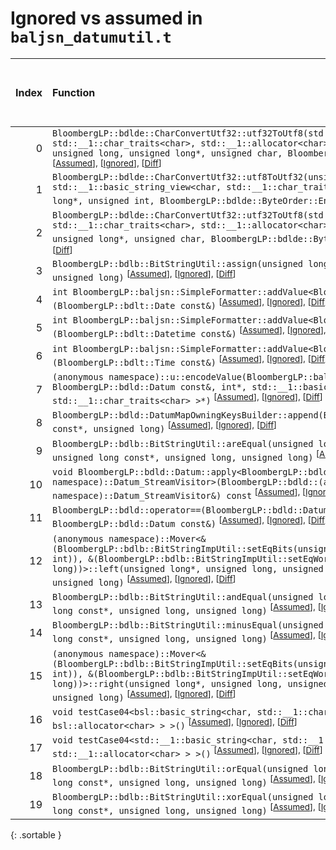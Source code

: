 # Ignored vs assumed in `baljsn_datumutil.t`

<script src="../sorttable.js"></script>

|   Index | Function                                                                                                                                                                                                                                                                                                                                                                                           |   Difference in number of lines |   Function size difference in bytes | Number of lines in assumed build   | Number of bytes in assumed build   | Number of lines in ignored build   | Number of bytes in ignored build   |
|--------:|:---------------------------------------------------------------------------------------------------------------------------------------------------------------------------------------------------------------------------------------------------------------------------------------------------------------------------------------------------------------------------------------------------|--------------------------------:|------------------------------------:|:-----------------------------------|:-----------------------------------|:-----------------------------------|:-----------------------------------|
|       0 | `BloombergLP::bdlde::CharConvertUtf32::utf32ToUtf8(std::__1::basic_string<char, std::__1::char_traits<char>, std::__1::allocator<char> >*, unsigned int const*, unsigned long, unsigned long*, unsigned char, BloombergLP::bdlde::ByteOrder::Enum)` <sup>\[[Assumed](0.assume.s.txt)\], \[[Ignored](0.none.s.txt)\], \[[Diff](0.diff.html)\]                                                       |                               5 |                                  16 | 432                                | 4,519,568                          | 416                                | 4,521,136                          |
|       1 | `BloombergLP::bdlde::CharConvertUtf32::utf8ToUtf32(unsigned int*, unsigned long, std::__1::basic_string_view<char, std::__1::char_traits<char> > const&, unsigned long*, unsigned int, BloombergLP::bdlde::ByteOrder::Enum)` <sup>\[[Assumed](1.assume.s.txt)\], \[[Ignored](1.none.s.txt)\], \[[Diff](1.diff.html)\]                                                                              |                               4 |                                  64 | 1,216                              | 4,517,088                          | 1,152                              | 4,518,736                          |
|       2 | `BloombergLP::bdlde::CharConvertUtf32::utf32ToUtf8(std::__1::basic_string<char, std::__1::char_traits<char>, std::__1::allocator<char> >*, unsigned int const*, unsigned long*, unsigned char, BloombergLP::bdlde::ByteOrder::Enum)` <sup>\[[Assumed](2.assume.s.txt)\], \[[Ignored](2.none.s.txt)\], \[[Diff](2.diff.html)\]                                                                      |                               3 |                                   0 | 400                                | 4,518,720                          | 400                                | 4,520,304                          |
|       3 | `BloombergLP::bdlb::BitStringUtil::assign(unsigned long*, unsigned long, bool, unsigned long)` <sup>\[[Assumed](3.assume.s.txt)\], \[[Ignored](3.none.s.txt)\], \[[Diff](3.diff.html)\]                                                                                                                                                                                                            |                               1 |                                   0 | 448                                | 4,466,096                          | 448                                | 4,466,560                          |
|       4 | `int BloombergLP::baljsn::SimpleFormatter::addValue<BloombergLP::bdlt::Date>(BloombergLP::bdlt::Date const&)` <sup>\[[Assumed](4.assume.s.txt)\], \[[Ignored](4.none.s.txt)\], \[[Diff](4.diff.html)\]                                                                                                                                                                                             |                              -1 |                                   0 | 288                                | 4,452,112                          | 288                                | 4,452,576                          |
|       5 | `int BloombergLP::baljsn::SimpleFormatter::addValue<BloombergLP::bdlt::Datetime>(BloombergLP::bdlt::Datetime const&)` <sup>\[[Assumed](5.assume.s.txt)\], \[[Ignored](5.none.s.txt)\], \[[Diff](5.diff.html)\]                                                                                                                                                                                     |                              -1 |                                   0 | 288                                | 4,452,688                          | 288                                | 4,453,152                          |
|       6 | `int BloombergLP::baljsn::SimpleFormatter::addValue<BloombergLP::bdlt::Time>(BloombergLP::bdlt::Time const&)` <sup>\[[Assumed](6.assume.s.txt)\], \[[Ignored](6.none.s.txt)\], \[[Diff](6.diff.html)\]                                                                                                                                                                                             |                              -1 |                                   0 | 288                                | 4,452,400                          | 288                                | 4,452,864                          |
|       7 | `(anonymous namespace)::u::encodeValue(BloombergLP::baljsn::SimpleFormatter*, BloombergLP::bdld::Datum const&, int*, std::__1::basic_string_view<char, std::__1::char_traits<char> >*)` <sup>\[[Assumed](7.assume.s.txt)\], \[[Ignored](7.none.s.txt)\], \[[Diff](7.diff.html)\]                                                                                                                   |                              -5 |                                 -32 | 1,040                              | 4,448,432                          | 1,072                              | 4,448,864                          |
|       8 | `BloombergLP::bdld::DatumMapOwningKeysBuilder::append(BloombergLP::bdld::DatumMapEntry const*, unsigned long)` <sup>\[[Assumed](8.assume.s.txt)\], \[[Ignored](8.none.s.txt)\], \[[Diff](8.diff.html)\]                                                                                                                                                                                            |                              -6 |                                 -16 | 1,008                              | 4,513,072                          | 1,024                              | 4,514,704                          |
|       9 | `BloombergLP::bdlb::BitStringUtil::areEqual(unsigned long const*, unsigned long, unsigned long const*, unsigned long, unsigned long)` <sup>\[[Assumed](9.assume.s.txt)\], \[[Ignored](9.none.s.txt)\], \[[Diff](9.diff.html)\]                                                                                                                                                                     |                              -8 |                                 -32 | 496                                | 4,482,016                          | 528                                | 4,483,376                          |
|      10 | `void BloombergLP::bdld::Datum::apply<BloombergLP::bdld::(anonymous namespace)::Datum_StreamVisitor>(BloombergLP::bdld::(anonymous namespace)::Datum_StreamVisitor&) const` <sup>\[[Assumed](10.assume.s.txt)\], \[[Ignored](10.none.s.txt)\], \[[Diff](10.diff.html)\]                                                                                                                            |                              -9 |                                 -32 | 1,632                              | 4,499,392                          | 1,664                              | 4,500,944                          |
|      11 | `BloombergLP::bdld::operator==(BloombergLP::bdld::Datum const&, BloombergLP::bdld::Datum const&)` <sup>\[[Assumed](11.assume.s.txt)\], \[[Ignored](11.none.s.txt)\], \[[Diff](11.diff.html)\]                                                                                                                                                                                                      |                             -14 |                                 -48 | 1,568                              | 4,503,168                          | 1,616                              | 4,504,752                          |
|      12 | `(anonymous namespace)::Mover<&(BloombergLP::bdlb::BitStringImpUtil::setEqBits(unsigned long*, int, unsigned long, int)), &(BloombergLP::bdlb::BitStringImpUtil::setEqWord(unsigned long*, unsigned long))>::left(unsigned long*, unsigned long, unsigned long const*, unsigned long, unsigned long)` <sup>\[[Assumed](12.assume.s.txt)\], \[[Ignored](12.none.s.txt)\], \[[Diff](12.diff.html)\]  |                             -16 |                                 -64 | 1,504                              | 4,477,792                          | 1,568                              | 4,478,944                          |
|      13 | `BloombergLP::bdlb::BitStringUtil::andEqual(unsigned long*, unsigned long, unsigned long const*, unsigned long, unsigned long)` <sup>\[[Assumed](13.assume.s.txt)\], \[[Ignored](13.none.s.txt)\], \[[Diff](13.diff.html)\]                                                                                                                                                                        |                             -22 |                                 -80 | 2,784                              | 4,467,120                          | 2,864                              | 4,467,584                          |
|      14 | `BloombergLP::bdlb::BitStringUtil::minusEqual(unsigned long*, unsigned long, unsigned long const*, unsigned long, unsigned long)` <sup>\[[Assumed](14.assume.s.txt)\], \[[Ignored](14.none.s.txt)\], \[[Diff](14.diff.html)\]                                                                                                                                                                      |                             -27 |                                 -96 | 2,464                              | 4,469,904                          | 2,560                              | 4,470,448                          |
|      15 | `(anonymous namespace)::Mover<&(BloombergLP::bdlb::BitStringImpUtil::setEqBits(unsigned long*, int, unsigned long, int)), &(BloombergLP::bdlb::BitStringImpUtil::setEqWord(unsigned long*, unsigned long))>::right(unsigned long*, unsigned long, unsigned long const*, unsigned long, unsigned long)` <sup>\[[Assumed](15.assume.s.txt)\], \[[Ignored](15.none.s.txt)\], \[[Diff](15.diff.html)\] |                             -41 |                                -144 | 1,232                              | 4,479,328                          | 1,376                              | 4,480,544                          |
|      16 | `void testCase04<bsl::basic_string<char, std::__1::char_traits<char>, bsl::allocator<char> > >()` <sup>\[[Assumed](16.assume.s.txt)\], \[[Ignored](16.none.s.txt)\], \[[Diff](16.diff.html)\]                                                                                                                                                                                                      |                             -48 |                                -160 | 23,040                             | 4,366,240                          | 23,200                             | 4,366,304                          |
|      17 | `void testCase04<std::__1::basic_string<char, std::__1::char_traits<char>, std::__1::allocator<char> > >()` <sup>\[[Assumed](17.assume.s.txt)\], \[[Ignored](17.none.s.txt)\], \[[Diff](17.diff.html)\]                                                                                                                                                                                            |                             -50 |                                -192 | 21,424                             | 4,389,280                          | 21,616                             | 4,389,504                          |
|      18 | `BloombergLP::bdlb::BitStringUtil::orEqual(unsigned long*, unsigned long, unsigned long const*, unsigned long, unsigned long)` <sup>\[[Assumed](18.assume.s.txt)\], \[[Ignored](18.none.s.txt)\], \[[Diff](18.diff.html)\]                                                                                                                                                                         |                             -77 |                                -256 | 2,656                              | 4,472,368                          | 2,912                              | 4,473,008                          |
|      19 | `BloombergLP::bdlb::BitStringUtil::xorEqual(unsigned long*, unsigned long, unsigned long const*, unsigned long, unsigned long)` <sup>\[[Assumed](19.assume.s.txt)\], \[[Ignored](19.none.s.txt)\], \[[Diff](19.diff.html)\]                                                                                                                                                                        |                             -77 |                                -256 | 2,656                              | 4,475,024                          | 2,912                              | 4,475,920                          |
{: .sortable }
